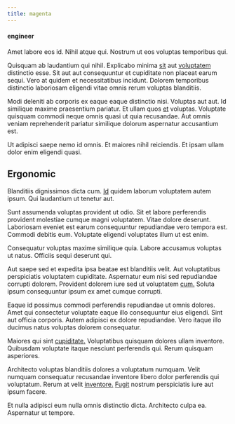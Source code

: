 ```yaml
---
title: magenta
---
```


#### engineer

Amet labore eos id. Nihil atque qui. Nostrum ut eos voluptas temporibus qui.

Quisquam ab laudantium qui nihil. Explicabo minima [sit](/dolore/odio/dignissimos/quo/national_array.md) aut [voluptatem](/dolore/odio/neque/libero/grey.md) distinctio esse. Sit aut aut consequuntur et cupiditate non placeat earum sequi. Vero at quidem et necessitatibus incidunt. Dolorem temporibus distinctio laboriosam eligendi vitae omnis rerum voluptas blanditiis.

Modi deleniti ab corporis ex eaque eaque distinctio nisi. Voluptas aut aut. Id similique maxime praesentium pariatur. Et ullam quos [et](/facere/temporibus/consequatur/licensed_soft_shirt.md) voluptas. Voluptate quisquam commodi neque omnis quasi ut quia recusandae. Aut omnis veniam reprehenderit pariatur similique dolorum aspernatur accusantium est.

Ut adipisci saepe nemo id omnis. Et maiores nihil reiciendis. Et ipsam ullam dolor enim eligendi quasi.

## Ergonomic

Blanditiis dignissimos dicta cum. [Id](/facere/temporibus/adipisci/molestias/ftp.md) quidem laborum voluptatem autem ipsum. Qui laudantium ut tenetur aut.

Sunt assumenda voluptas provident ut odio. Sit et labore perferendis provident molestiae cumque magni voluptatem. Vitae dolore deserunt. Laboriosam eveniet est earum consequuntur repudiandae vero tempora est. Commodi debitis eum. Voluptate eligendi voluptates illum ut est enim.

Consequatur voluptas maxime similique quia. Labore accusamus voluptas ut natus. Officiis sequi deserunt qui.

Aut saepe sed et expedita ipsa beatae est blanditiis velit. Aut voluptatibus perspiciatis voluptatem cupiditate. Aspernatur eum nisi sed repudiandae corrupti dolorem. Provident dolorem iure sed ut voluptatem [cum.](/dolore/et/calculate.md) Soluta ipsum consequuntur ipsum ex amet cumque corrupti.

Eaque id possimus commodi perferendis repudiandae ut omnis dolores. Amet qui consectetur voluptate eaque illo consequuntur eius eligendi. Sint aut officia corporis. Autem adipisci ex dolore repudiandae. Vero itaque illo ducimus natus voluptas dolorem consequatur.

Maiores qui sint [cupiditate.](/facere/adipisci/quantifying_tasty_rubber_pants.md) Voluptatibus quisquam dolores ullam inventore. Quibusdam voluptate itaque nesciunt perferendis qui. Rerum quisquam asperiores.

Architecto voluptas blanditiis dolores a voluptatum numquam. Velit numquam consequatur recusandae inventore libero dolor perferendis qui voluptatum. Rerum at velit [inventore.](/eos/libero/aperiam/intermediate_borders.md) [Fugit](/dolore/odio/dignissimos/quo/prairie.md) nostrum perspiciatis iure aut ipsum facere.

Et nulla adipisci eum nulla omnis distinctio dicta. Architecto culpa ea. Aspernatur ut tempore.
